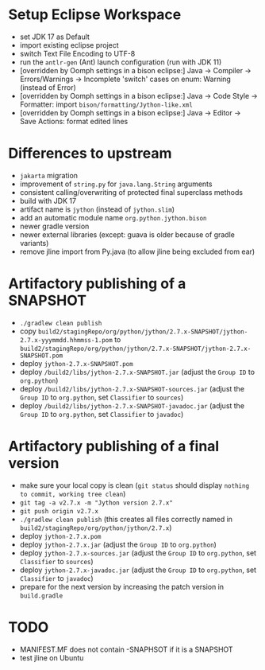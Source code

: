 # Setup Eclipse Workspace
- set JDK 17 as Default
- import existing eclipse project
- switch Text File Encoding to UTF-8
- run the `antlr-gen` (Ant) launch configuration (run with JDK 11)
- [overridden by Oomph settings in a bison eclipse:] Java -> Compiler -> Errors/Warnings -> Incomplete 'switch' cases on enum: Warning (instead of Error)
- [overridden by Oomph settings in a bison eclipse:] Java -> Code Style -> Formatter: import `bison/formatting/Jython-like.xml`
- [overridden by Oomph settings in a bison eclipse:] Java -> Editor -> Save Actions: format edited lines

# Differences to upstream
- `jakarta` migration
- improvement of `string.py` for `java.lang.String` arguments
- consistent calling/overwriting of protected final superclass methods
- build with JDK 17
- artifact name is `jython` (instead of `jython.slim`)
- add an automatic module name `org.python.jython.bison`
- newer gradle version
- newer external libraries (except: guava is older because of gradle variants)
- remove jline import from Py.java (to allow jline being excluded from ear)

# Artifactory publishing of a SNAPSHOT
- `./gradlew clean publish`
- copy `build2/stagingRepo/org/python/jython/2.7.x-SNAPSHOT/jython-2.7.x-yyymmdd.hhmmss-1.pom` to `build2/stagingRepo/org/python/jython/2.7.x-SNAPSHOT/jython-2.7.x-SNAPSHOT.pom`
- deploy `jython-2.7.x-SNAPSHOT.pom`
- deploy `/build2/libs/jython-2.7.x-SNAPSHOT.jar` (adjust the `Group ID` to `org.python`)
- deploy `/build2/libs/jython-2.7.x-SNAPSHOT-sources.jar` (adjust the `Group ID` to `org.python`, set `Classifier` to `sources`)
- deploy `/build2/libs/jython-2.7.x-SNAPSHOT-javadoc.jar` (adjust the `Group ID` to `org.python`, set `Classifier` to `javadoc`)

# Artifactory publishing of a final version
- make sure your local copy is clean (`git status` should display `nothing to commit, working tree clean`)
- `git tag -a v2.7.x -m "Jython version 2.7.x"`
- `git push origin v2.7.x`
- `./gradlew clean publish` (this creates all files correctly named in `build2/stagingRepo/org/python/jython/2.7.x`)
- deploy `jython-2.7.x.pom`
- deploy `jython-2.7.x.jar` (adjust the `Group ID` to `org.python`)
- deploy `jython-2.7.x-sources.jar` (adjust the `Group ID` to `org.python`, set `Classifier` to `sources`)
- deploy `jython-2.7.x-javadoc.jar` (adjust the `Group ID` to `org.python`, set `Classifier` to `javadoc`)
- prepare for the next version by increasing the patch version in `build.gradle`

# TODO
- MANIFEST.MF does not contain -SNAPHSOT if it is a SNAPSHOT
- test jline on Ubuntu